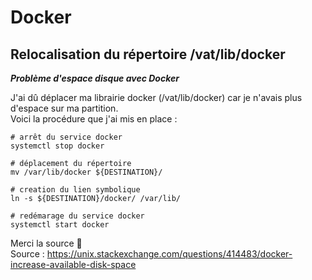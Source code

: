 # Docker

## Relocalisation du répertoire /vat/lib/docker

_**Problème d'espace disque avec Docker**_   

J'ai dû déplacer ma librairie docker (/vat/lib/docker) car je n'avais plus d'espace sur ma partition.  
Voici la procédure que j'ai mis en place :
```
# arrêt du service docker
systemctl stop docker

# déplacement du répertoire 
mv /var/lib/docker ${DESTINATION}/

# creation du lien symbolique
ln -s ${DESTINATION}/docker/ /var/lib/

# redémarage du service docker
systemctl start docker
```
Merci la source :ocean:  
Source : https://unix.stackexchange.com/questions/414483/docker-increase-available-disk-space
